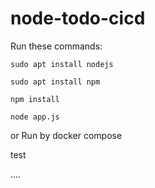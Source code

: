 # node-todo-cicd

Run these commands:


`sudo apt install nodejs`


`sudo apt install npm`


`npm install`

`node app.js`

or Run by docker compose

test

....
